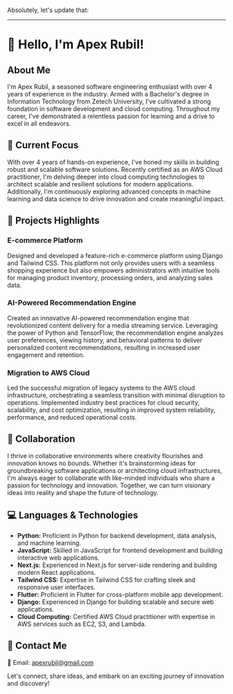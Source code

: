 Absolutely, let's update that:

---

# 👋 Hello, I'm Apex Rubil!

## About Me

I'm Apex Rubil, a seasoned software engineering enthusiast with over 4 years of experience in the industry. Armed with a Bachelor's degree in Information Technology from Zetech University, I've cultivated a strong foundation in software development and cloud computing. Throughout my career, I've demonstrated a relentless passion for learning and a drive to excel in all endeavors.

## 🌱 Current Focus

With over 4 years of hands-on experience, I've honed my skills in building robust and scalable software solutions. Recently certified as an AWS Cloud practitioner, I'm delving deeper into cloud computing technologies to architect scalable and resilient solutions for modern applications. Additionally, I'm continuously exploring advanced concepts in machine learning and data science to drive innovation and create meaningful impact.

## 💼 Projects Highlights

### E-commerce Platform
Designed and developed a feature-rich e-commerce platform using Django and Tailwind CSS. This platform not only provides users with a seamless shopping experience but also empowers administrators with intuitive tools for managing product inventory, processing orders, and analyzing sales data.

### AI-Powered Recommendation Engine
Created an innovative AI-powered recommendation engine that revolutionized content delivery for a media streaming service. Leveraging the power of Python and TensorFlow, the recommendation engine analyzes user preferences, viewing history, and behavioral patterns to deliver personalized content recommendations, resulting in increased user engagement and retention.

### Migration to AWS Cloud
Led the successful migration of legacy systems to the AWS cloud infrastructure, orchestrating a seamless transition with minimal disruption to operations. Implemented industry best practices for cloud security, scalability, and cost optimization, resulting in improved system reliability, performance, and reduced operational costs.

## 💼 Collaboration

I thrive in collaborative environments where creativity flourishes and innovation knows no bounds. Whether it's brainstorming ideas for groundbreaking software applications or architecting cloud infrastructures, I'm always eager to collaborate with like-minded individuals who share a passion for technology and innovation. Together, we can turn visionary ideas into reality and shape the future of technology.

## 💻 Languages & Technologies
- **Python:** Proficient in Python for backend development, data analysis, and machine learning.
- **JavaScript:** Skilled in JavaScript for frontend development and building interactive web applications.
- **Next.js:** Experienced in Next.js for server-side rendering and building modern React applications.
- **Tailwind CSS:** Expertise in Tailwind CSS for crafting sleek and responsive user interfaces.
- **Flutter:** Proficient in Flutter for cross-platform mobile app development.
- **Django:** Experienced in Django for building scalable and secure web applications.
- **Cloud Computing:** Certified AWS Cloud practitioner with expertise in AWS services such as EC2, S3, and Lambda.

## 📧 Contact Me

📩 Email: apexrubil@gmail.com

Let's connect, share ideas, and embark on an exciting journey of innovation and discovery!

